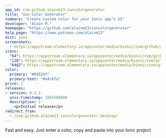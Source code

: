 ```yaml
---
app_id: com.github.alainm23.ioncolorgenerator
title: "Ion Color Generator"
summary: "Create custom color for your Ionic app’s UI"
developer: "Alain M."
homepage: "https://github.com/alainm23/ioncolorgenerator"
help_page: "https://www.patreon.com/alainm23"
dist: juno
screenshots:
  - https://appstream.elementary.io/appcenter/media/bionic/com/github/alainm23.ioncolorgenerator/23C9C2B41574A1C2EDDA6DF99E4C053A/screenshots/image-1_orig.png
icons:
  "64": https://appstream.elementary.io/appcenter/media/bionic/com/github/alainm23.ioncolorgenerator/23C9C2B41574A1C2EDDA6DF99E4C053A/icons/64x64/com.github.alainm23.ioncolorgenerator_com.github.alainm23.ioncolorgenerator.png
  "128": https://appstream.elementary.io/appcenter/media/bionic/com/github/alainm23.ioncolorgenerator/23C9C2B41574A1C2EDDA6DF99E4C053A/icons/128x128/com.github.alainm23.ioncolorgenerator_com.github.alainm23.ioncolorgenerator.png
  "64@2": https://appstream.elementary.io/appcenter/media/bionic/com/github/alainm23.ioncolorgenerator/23C9C2B41574A1C2EDDA6DF99E4C053A/icons/64x64@2/com.github.alainm23.ioncolorgenerator_com.github.alainm23.ioncolorgenerator.png
color:
  primary: "#0d52bf"
  primary-text: "#e4c6fa"
price: 1
releases:
- version: 0.1.1
  unix-timestamp: 1565308800
  description: |-
    <p>Initial release</p>
redirect_from:
  - /com.github.alainm23.ioncolorgenerator.desktop/
---
```


<p>Fast and easy. Just enter a color, copy and paste into your Ionic project</p>